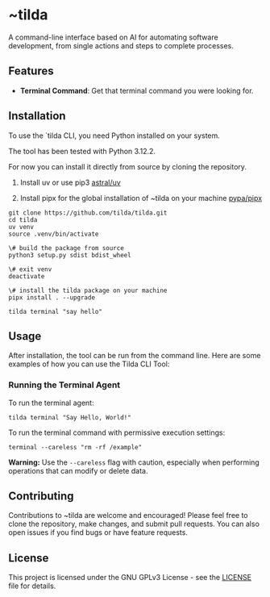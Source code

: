 
# ~tilda

A command-line interface based on AI for automating software development, from single actions and steps to complete processes.

## Features

- **Terminal Command**: Get that terminal command you were looking for.

## Installation

To use the `tilda CLI, you need Python installed on your system.

The tool has been tested with Python 3.12.2.

For now you can install it directly from source by cloning the repository.

1. Install uv or use pip3 [astral/uv](https://github.com/astral-sh/uv)

2. Install pipx for the global installation of ~tilda on your machine [pypa/pipx](https://github.com/pypa/pipx)


```shell
git clone https://github.com/tilda/tilda.git
cd tilda
uv venv 
source .venv/bin/activate

\# build the package from source
python3 setup.py sdist bdist_wheel

\# exit venv
deactivate

\# install the tilda package on your machine
pipx install . --upgrade

tilda terminal "say hello"
```

## Usage

After installation, the tool can be run from the command line. Here are some examples of how you can use the Tilda CLI Tool:

### Running the Terminal Agent

To run the terminal agent:

```shell
tilda terminal "Say Hello, World!"
```

To run the terminal command with permissive execution settings:

```shell
terminal --careless "rm -rf /example"
```

**Warning:** Use the `--careless` flag with caution, especially when performing operations that can modify or delete data.

## Contributing

Contributions to ~tilda are welcome and encouraged! Please feel free to clone the repository, make changes, and submit pull requests. You can also open issues if you find bugs or have feature requests.

## License

This project is licensed under the GNU GPLv3 License - see the [LICENSE](LICENSE) file for details.
